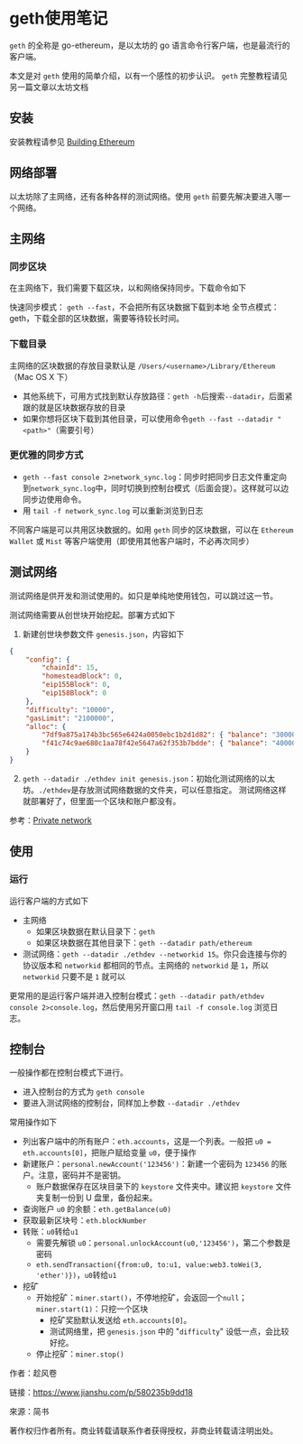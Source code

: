 # geth使用笔记

`geth` 的全称是 go-ethereum，是以太坊的 go 语言命令行客户端，也是最流行的客户端。

本文是对 `geth` 使用的简单介绍，以有一个感性的初步认识。 `geth` 完整教程请见另一篇文章以太坊文档

## 安装

安装教程请参见 [Building Ethereum](https://github.com/ethereum/go-ethereum/wiki/Building-Ethereum)

## 网络部署

以太坊除了主网络，还有各种各样的测试网络。使用 `geth` 前要先解决要进入哪一个网络。

## 主网络

### 同步区块

在主网络下，我们需要下载区块，以和网络保持同步。下载命令如下

快速同步模式： `geth --fast`，不会把所有区块数据下载到本地
全节点模式：geth，下载全部的区块数据，需要等待较长时间。

### 下载目录

主网络的区块数据的存放目录默认是 `/Users/<username>/Library/Ethereum`（Mac OS X 下）

* 其他系统下，可用方式找到默认存放路径：`geth -h`后搜索`--datadir`，后面紧跟的就是区块数据存放的目录
* 如果你想将区块下载到其他目录，可以使用命令`geth --fast --datadir "<path>"`（需要引号）

### 更优雅的同步方式

* `geth --fast console 2>network_sync.log`：同步时把同步日志文件重定向到`network_sync.log`中，同时切换到控制台模式（后面会提）。这样就可以边同步边使用命令。
* 用 `tail -f network_sync.log` 可以重新浏览到日志

不同客户端是可以共用区块数据的。如用 `geth` 同步的区块数据，可以在 `Ethereum Wallet` 或 `Mist` 等客户端使用（即使用其他客户端时，不必再次同步）

## 测试网络

测试网络是供开发和测试使用的。如只是单纯地使用钱包，可以跳过这一节。

测试网络需要从创世块开始挖起。部署方式如下

1. 新建创世块参数文件 `genesis.json`，内容如下
```json
{
    "config": {
        "chainId": 15,
        "homesteadBlock": 0,
        "eip155Block": 0,
        "eip158Block": 0
    },
    "difficulty": "10000",
    "gasLimit": "2100000",
    "alloc": {
        "7df9a875a174b3bc565e6424a0050ebc1b2d1d82": { "balance": "300000" },
        "f41c74c9ae680c1aa78f42e5647a62f353b7bdde": { "balance": "400000" }
    }
}
```
2. `geth --datadir ./ethdev init genesis.json`：初始化测试网络的以太坊。`./ethdev`是存放测试网络数据的文件夹，可以任意指定。
测试网络这样就部署好了，但里面一个区块和账户都没有。

参考：[Private network](https://github.com/ethereum/go-ethereum/wiki/Private-network)

## 使用

### 运行

运行客户端的方式如下

* 主网络
  * 如果区块数据在默认目录下：`geth`
  * 如果区块数据在其他目录下：`geth --datadir path/ethereum`
* 测试网络：`geth --datadir ./ethdev --networkid 15`。你只会连接与你的协议版本和 `networkid` 都相同的节点。主网络的 `networkid` 是 `1`，所以 `networkid` 只要不是 `1` 就可以

更常用的是运行客户端并进入控制台模式：`geth --datadir path/ethdev console 2>console.log`，然后使用另开窗口用 `tail -f console.log` 浏览日志。

## 控制台

一般操作都在控制台模式下进行。

* 进入控制台的方式为 `geth console`
* 要进入测试网络的控制台，同样加上参数 `--datadir ./ethdev`

常用操作如下

* 列出客户端中的所有账户：`eth.accounts`，这是一个列表。一般把 `u0 = eth.accounts[0]`，把账户赋给变量 `u0`，便于操作
* 新建账户：`personal.newAccount('123456')`：新建一个密码为 `123456` 的账户。注意，密码并不是密钥。
  * 账户数据保存在区块目录下的 `keystore` 文件夹中。建议把 `keystore` 文件夹复制一份到 U 盘里，备份起来。
* 查询账户 `u0` 的余额：`eth.getBalance(u0)`
* 获取最新区块号：`eth.blockNumber`
* 转账：`u0`转给`u1`
  * 需要先解锁 `u0`：`personal.unlockAccount(u0,'123456')`，第二个参数是密码
  * `eth.sendTransaction({from:u0, to:u1, value:web3.toWei(3, 'ether')})`，`u0`转给`u1`
* 挖矿
  * 开始挖矿：`miner.start()`，不停地挖矿，会返回一个`null`；`miner.start(1)`：只挖一个区块
    * 挖矿奖励默认发送给 `eth.accounts[0]`。
    * 测试网络里，把 `genesis.json` 中的 "`difficulty`" 设低一点，会比较好挖。
  * 停止挖矿：`miner.stop()`


作者：趁风卷

链接：https://www.jianshu.com/p/580235b9dd18

來源：简书

著作权归作者所有。商业转载请联系作者获得授权，非商业转载请注明出处。